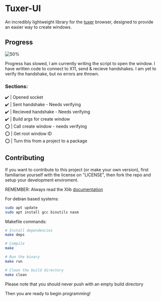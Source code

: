 # Tuxer-UI
An incredibly lightweight library for the [tuxer](https://github.com/LemmaAlliance/tuxer) browser, designed to provide an easier way to create windows.

## Progress
![50%](https://geps.dev/progress/50)

Progress has slowed, I am currently writing the script to open the window.
I have written code to connect to X11, send & recieve handshakes. I am yet to verify the handshake, but no errors are thrown. <br />
### Sections:
✔️ | Opened socket<br />
✔️ | Sent handshake - Needs verifying<br />
✔️ | Recieved handshake - Needs verifying<br />
✔️ | Build args for create window<br />
⭕ | Call create window - needs verifying<br />
⭕ | Get root window ID<br />
⭕ | Turn this from a project to a package<br />

## Contributing
If you want to contribute to this project (or make your own version), first familiarise yourself with the license on "LICENSE", then fork the repo and setup your development enviroment. <br />

REMEMBER: Always read the Xlib [documentation](https://www.x.org/releases/current/doc/libX11/libX11/libX11.html)

For debian based systems:
```bash
sudo apt update
sudo apt install gcc binutils nasm
```

Makefile commands:
```bash
# Install dependencies
make deps

# Compile
make

# Run the binary
make run

# Clean the build directory
make clean
```
Please note that you should never push with an empty build directory

Then you are ready to begin programming!
